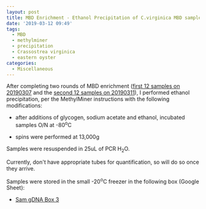 ```yaml
---
layout: post
title: MBD Enrichment - Ethanol Precipitation of C.virginica MBD samples
date: '2019-03-12 09:49'
tags:
  - MBD
  - methylminer
  - precipitation
  - Crassostrea virginica
  - eastern oyster
categories:
  - Miscellaneous
---
```

After completing two rounds of MBD enrichment ([first 12 samples on 20190307](https://robertslab.github.io/sams-notebook/2019/03/07/MBD-Enrichment-C.virginica-Sheared-Mantle-DNA-from-20190306.html) and the [second 12 samples on 20190311](https://robertslab.github.io/sams-notebook/2019/03/11/MBD-Enrichment-C.virginica-Sheared-Mantle-DNA-from-20190306.html)), I performed ethanol precipitation, per the MethylMiner instructions with the following modifications:

- after additions of glycogen, sodium acetate and ethanol, incubated samples O/N at -80<sup>o</sup>C

- spins were performed at 13,000g

Samples were resuspended in 25uL of PCR H<sub>2</sub>O.

Currently, don't have appropriate tubes for quantification, so will do so once they arrive.

Samples were stored in the small -20<sup>o</sup>C freezer in the following box (Google Sheet):

- [Sam gDNA Box 3](https://docs.google.com/spreadsheets/d/16n4LzVNXrMd3fYRHN4UR4CQ67yRXwlJfDiAmbxD284g/edit?usp=sharing)
